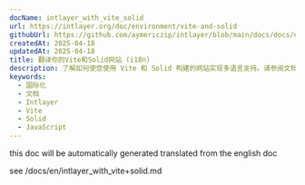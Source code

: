 ```yaml
---
docName: intlayer_with_vite_solid
url: https://intlayer.org/doc/environment/vite-and-solid
githubUrl: https://github.com/aymericzip/intlayer/blob/main/docs/docs/en/intlayer_with_vite+solid.md
createdAt: 2025-04-18
updatedAt: 2025-04-18
title: 翻译你的Vite和Solid网站 (i18n)
description: 了解如何使您使用 Vite 和 Solid 构建的网站实现多语言支持。请参阅文档以进行国际化（i18n）和翻译。
keywords:
  - 国际化
  - 文档
  - Intlayer
  - Vite
  - Solid
  - JavaScript
---
```


this doc will be automatically generated translated from the english doc

see /docs/en/intlayer_with_vite+solid.md
